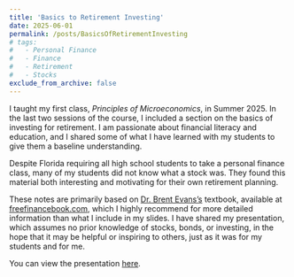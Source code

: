 ```yaml
---
title: 'Basics to Retirement Investing'
date: 2025-06-01
permalink: /posts/BasicsOfRetirementInvesting
# tags:
#   - Personal Finance
#   - Finance
#   - Retirement
#   - Stocks
exclude_from_archive: false
---
```


I taught my first class, *Principles of Microeconomics*, in Summer 2025. In the last two sessions of the course, I included a section on the basics of investing for retirement. I am passionate about financial literacy and education, and I shared some of what I have learned with my students to give them a baseline understanding.

Despite Florida requiring all high school students to take a personal finance class, many of my students did not know what a stock was. They found this material both interesting and motivating for their own retirement planning.

These notes are primarily based on <a href="https://www.freefinancebook.com/more-stuff/about-the-author" target="_blank">Dr. Brent Evans’s</a> textbook, available at <a href="https://www.freefinancebook.com/home">freefinancebook.com</a>, which I highly recommend for more detailed information than what I include in my slides. I have shared my presentation, which assumes no prior knowledge of stocks, bonds, or investing, in the hope that it may be helpful or inspiring to others, just as it was for my students and for me.

You can view the presentation <a href="/teaching/BasicsOfRetirementInvesting.pdf">here</a>.
